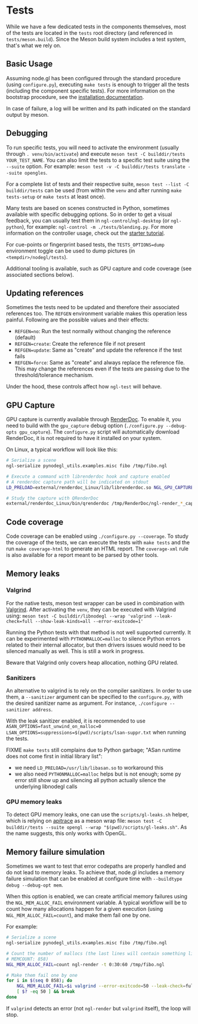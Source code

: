 # Tests

While we have a few dedicated tests in the components themselves, most of the
tests are located in the `tests` root directory (and referenced in
`tests/meson.build`). Since the Meson build system includes a test system,
that's what we rely on.


## Basic Usage

Assuming node.gl has been configured through the standard procedure (using
`configure.py`), executing `make tests` is enough to trigger all the tests
(including the component specific tests). For more information on the bootstrap
procedure, see the [installation documentation](/doc/usr/howto/installation.md).

In case of failure, a log will be written and its path indicated on the
standard output by meson.


## Debugging

To run specific tests, you will need to activate the environment (usually
through `. venv/bin/activate`) and execute `meson test -C builddir/tests
YOUR_TEST_NAME`. You can also limit the tests to a specific test suite using
the `--suite` option. For example: `meson test -v -C builddir/tests translate
--suite opengles`.

For a complete list of tests and their respective suite, `meson test --list -C
builddir/tests` can be used (from within the `venv` and after running `make
tests-setup` or `make tests` at least once).

Many tests are based on scenes constructed in Python, sometimes available with
specific debugging options. So in order to get a visual feedback, you can
usually test them in `ngl-control`/`ngl-desktop` (or `ngl-python`), for
example: `ngl-control -m ./tests/blending.py`. For more information on the
controller usage, check out the [starter tutorial](/doc/usr/tuto/start.md).

For cue-points or fingerprint based tests, the `TESTS_OPTIONS=dump` environment
toggle can be used to dump pictures (in `<tempdir>/nodegl/tests`).

Additional tooling is available, such as GPU capture and code coverage (see
associated sections below).


## Updating references

Sometimes the tests need to be updated and therefore their associated
references too. The `REFGEN` environment variable makes this operation less
painful. Following are the possible values and their effects:

- `REFGEN=no`: Run the test normally without changing the reference (default)
- `REFGEN=create`: Create the reference file if not present
- `REFGEN=update`: Same as "create" and update the reference if the test fails
- `REFGEN=force`: Same as "create" and always replace the reference file. This
  may change the references even if the tests are passing due to the
  threshold/tolerance mechanism.

Under the hood, these controls affect how `ngl-test` will behave.


## GPU Capture

GPU capture is currently available through [RenderDoc](https://renderdoc.org).
To enable it, you need to build with the `gpu_capture` debug option
(`./configure.py --debug-opts gpu_capture`). The `configure.py` script will
automatically download RenderDoc, it is not required to have it installed on
your system.

On Linux, a typical workflow will look like this:

```sh
# Serialize a scene
ngl-serialize pynodegl_utils.examples.misc fibo /tmp/fibo.ngl

# Execute a command with librenderdoc hook and capture enabled
# A renderdoc capture path will be indicated on stdout
LD_PRELOAD=external/renderdoc_Linux/lib/librenderdoc.so NGL_GPU_CAPTURE=yes ngl-render -t 0:30:60 -i /tmp/fibo.ngl

# Study the capture with QRenderDoc
external/renderdoc_Linux/bin/qrenderdoc /tmp/RenderDoc/ngl-render_*_capture.rdc
```


## Code coverage

Code coverage can be enabled using `./configure.py --coverage`. To study the
coverage of the tests, we can execute the tests with `make tests` and the run
`make coverage-html` to generate an HTML report. The `coverage-xml` rule is
also available for a report meant to be parsed by other tools.


## Memory leaks

### Valgrind

For the native tests, meson test wrapper can be used in combination with
[Valgrind](https://www.valgrind.org/). After activating the `venv`, they can be
executed with Valgrind using: `meson test -C builddir/libnodegl --wrap
'valgrind --leak-check=full --show-leak-kinds=all --error-exitcode=1'`

Running the Python tests with that method is not well supported currently. It
can be experimented with `PYTHONMALLOC=malloc` to silence Python errors related
to their internal allocator, but then drivers issues would need to be silenced
manually as well. This is still a work in progress.

Beware that Valgrind only covers heap allocation, nothing GPU related.

### Sanitizers

An alternative to valgrind is to rely on the compiler sanitizers. In order to
use them, a `--sanitizer` argument can be specified to the `configure.py`, with
the desired sanitizer name as argument. For instance, `./configure --sanitizer
address`.

With the leak sanitizer enabled, it is recommended to use
`ASAN_OPTIONS=fast_unwind_on_malloc=0
LSAN_OPTIONS=suppressions=$(pwd)/scripts/lsan-suppr.txt` when running the
tests.

FIXME `make tests` still complains due to Python garbage; "ASan runtime does
not come first in initial library list":
- we need `LD_PRELOAD=/usr/lib/libasan.so` to workaround this
- we also need `PYTHONMALLOC=malloc` helps but is not enough; some py error
  still show up and silencing all python actually silence the underlying
  libnodegl calls

### GPU memory leaks

To detect GPU memory leaks, one can use the `scripts/gl-leaks.sh` helper, which
is relying on [apitrace](https://apitrace.github.io/) as a meson wrap file:
`meson test -C builddir/tests --suite opengl --wrap
"$(pwd)/scripts/gl-leaks.sh"`. As the name suggests, this only works with
OpenGL.


## Memory failure simulation

Sometimes we want to test that error codepaths are properly handled and do not
lead to memory leaks. To achieve that, node.gl includes a memory failure
simulation that can be enabled at configure time with `--buildtype debug
--debug-opt mem`.

When this option is enabled, we can create artificial memory failures using the
`NGL_MEM_ALLOC_FAIL` environment variable. A typical workflow will be to count
how many allocations happen for a given execution (using
`NGL_MEM_ALLOC_FAIL=count`), and make them fail one by one.

For example:
```sh
# Serialize a scene
ngl-serialize pynodegl_utils.examples.misc fibo /tmp/fibo.ngl

# Count the number of mallocs (the last lines will contain something like
# MEMCOUNT: 858)
NGL_MEM_ALLOC_FAIL=count ngl-render -t 0:30:60 /tmp/fibo.ngl

# Make them fail one by one
for i in $(seq 0 858); do
    NGL_MEM_ALLOC_FAIL=$i valgrind --error-exitcode=50 --leak-check=full ngl-render -t 0:30:60 -i /tmp/fibo.ngl
    [ $? -eq 50 ] && break
done
```

If `valgrind` detects an error (not `ngl-render` but `valgrind` itself), the
loop will stop.
